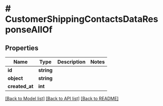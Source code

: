# # CustomerShippingContactsDataResponseAllOf

## Properties

Name | Type | Description | Notes
------------ | ------------- | ------------- | -------------
**id** | **string** |  |
**object** | **string** |  |
**created_at** | **int** |  |

[[Back to Model list]](../../README.md#models) [[Back to API list]](../../README.md#endpoints) [[Back to README]](../../README.md)
